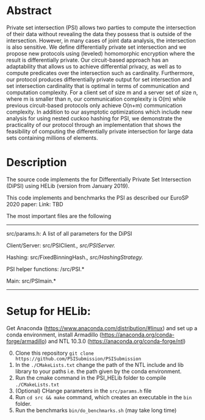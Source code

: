 Abstract
======
Private set intersection (PSI) allows two parties to
compute the intersection of their data without revealing the
data they possess that is outside of the intersection. However,
in many cases of joint data analysis, the intersection is
also sensitive. We define differentially private set intersection
and we propose new protocols using (leveled) homomorphic
encryption where the result is differentially private. Our
circuit-based approach has an adaptability that allows us
to achieve differential privacy, as well as to compute predicates over the intersection such as cardinality. Furthermore,
our protocol produces differentially private output for set
intersection and set intersection cardinality that is optimal
in terms of communication and computation complexity. For
a client set of size m and a server set of size n, where m
is smaller than n, our communication complexity is O(m)
while previous circuit-based protocols only achieve O(n+m)
communication complexity. In addition to our asymptotic
optimizations which include new analysis for using nested
cuckoo hashing for PSI, we demonstrate the practicality
of our protocol through an implementation that shows the
feasibility of computing the differentially private intersection
for large data sets containing millions of elements.

Description
=======
The source code implements the for Differentially Private Set Intersection (DiPSI) using HELib (version from January 2019).

This code implements and benchmarks the PSI as described our EuroSP 2020 paper:
Link: TBD

The most important files are the following

----

src/params.h: A list of all parameters for the DiPSI

Client/Server: src/PSIClient.*, src/PSIServer.*

Hashing: src/FixedBinningHash.*, src/HashingStrategy.*

PSI helper functions: /src/PSI.*

Main: src/PSImain.*

----



Setup for HELib:
=======

Get Anaconda (https://www.anaconda.com/distribution/#linux) and set up a conda environment, install Armadillo (https://anaconda.org/conda-forge/armadillo) and NTL 10.3.0 (https://anaconda.org/conda-forge/ntl)

0. Clone this repository 
``git clone https://github.com/PSISubmission/PSISubmission``
1. In the ``./CMakeLists.txt`` change the path of the NTL include and lib library to your paths i.e. the path given 
by the conda environment.
2. Run the cmake 
command in the PSI_HELib folder to compile ``./CMakeLists.txt``
3. (Optional) CHange parameters in the ``src/params.h`` file
3. Run ``cd src && make`` command, which creates an executable in the ``bin``
folder. 
4. Run the benchmarks ``bin/do_benchmarks.sh`` (may take long time)

